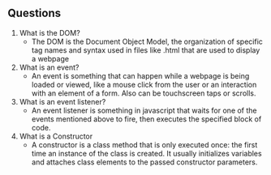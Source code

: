 ## Questions
1. What is the DOM?
    - The DOM is the Document Object Model,  the organization of specific tag names and syntax used in files like .html that are used to display a webpage
2. What is an event?
    - An event is something that can happen  while a webpage is being loaded or viewed, like a mouse click from the user or an interaction with an element of a form. Also can be touchscreen taps or scrolls.
3. What is an event listener?
    - An event listener is something in javascript that waits for one of the events mentioned above to fire, then executes the specified block of code.
4. What is a Constructor
    - A constructor is a class method that is only executed once: the first time an instance of the class is created. It usually initializes variables and attaches class elements to the passed constructor parameters.